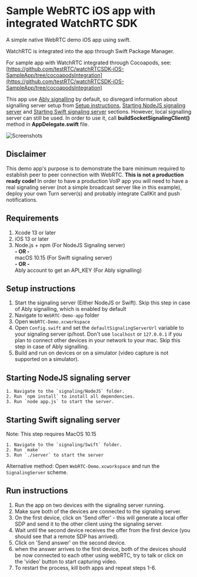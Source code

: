 # Sample WebRTC iOS app with integrated WatchRTC SDK
A simple native WebRTC demo iOS app using swift. 

WatchRTC is integrated into the app through Swift Package Manager.

For sample app with WatchRTC integrated through Cocoapods, see: [https://github.com/testRTC/watchRTCSDK-iOS-SampleApp/tree/cocoapodsIntegration](https://github.com/testRTC/watchRTCSDK-iOS-SampleApp/tree/cocoapodsIntegration)

This app use [Ably signalling](https://ably.com/) by default, so disregard information about signalling server setup from [Setup instructions](https://github.com/testRTC/watchRTCSDK-iOS-SampleApp#setup-instructions), [Starting NodeJS signaling server](https://github.com/testRTC/watchRTCSDK-iOS-SampleApp#starting-nodejs-signaling-server) and [Starting Swift signaling server](https://github.com/testRTC/watchRTCSDK-iOS-SampleApp#starting-swift-signaling-server) sections. However, local signalling server can still be used. In order to use it, call **buildSocketSignalingClient()** method in **AppDelegate.swift** file.

![Screenshots](images/WebRTC.png)

## Disclaimer
This demo app's purpose is to demonstrate the bare minimum required to establish peer to peer connection with WebRTC. **This is not a production ready code!** In order to have a production VoIP app you will need to have a real signaling server (not a simple broadcast server like in this example), deploy your own Turn server(s) and probably integrate CallKit and push notifications.

## Requirements
1. Xcode 13 or later
2. iOS 13 or later
3. Node.js + npm (For NodeJS Signaling server)  
**- OR -**  
macOS 10.15 (For Swift signaling server)  
**- OR -**  
Ably account to get an API_KEY (For Ably signalling)  

## Setup instructions
1. Start the signaling server (Either NodeJS or Swift). Skip this step in case of Ably signalling, which is enabled by default
2. Navigate to `WebRTC-Demo-app` folder
3. Open `WebRTC-Demo.xcworkspace`
4. Open `Config.swift` and set the `defaultSignalingServerUrl` variable to your signaling server ip/host. Don't use `localhost` or `127.0.0.1` if you plan to connect other devices in your network to your mac. Skip this step in case of Ably signalling.
5. Build and run on devices or on a simulator (video capture is not supported on a simulator).

## Starting NodeJS signaling server
    1. Navigate to the `signaling/NodeJS` folder.
    2. Run `npm install` to install all dependencies.
    3. Run `node app.js` to start the server.

## Starting Swift signaling server
Note: This step requires MacOS 10.15

    1. Navigate to the `signaling/Swift` folder.
    2. Run `make`
    3. Run `./server` to start the server

Alternative method: Open `WebRTC-Demo.xcworkspace` and run the `SignalingServer` scheme.

## Run instructions
1. Run the app on two devices with the signaling server running.
2. Make sure both of the devices are connected to the signaling server.
3. On the first device, click on 'Send offer' - this will generate a local offer SDP and send it to the other client using the signaling server.
4. Wait until the second device receives the offer from the first device (you should see that a remote SDP has arrived).
5. Click on 'Send answer' on the second device.
6. when the answer arrives to the first device, both of the devices should be now connected to each other using webRTC, try to talk or click on the 'video' button to start capturing video.
7. To restart the process, kill both apps and repeat steps 1-6.
